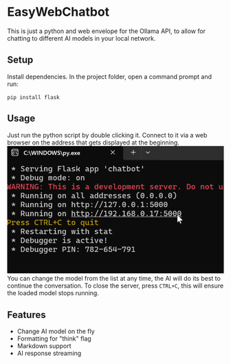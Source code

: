 # EasyWebChatbot
This is just a python and web envelope for the Ollama API, to allow for chatting to different AI models in your local network.

## Setup
Install dependencies.
In the project folder, open a command prompt and run:
```
pip install flask
```

## Usage
Just run the python script by double clicking it.
Connect to it via a web browser on the address that gets displayed at the beginning.
![Screenshot](Screenshot%202025-02-01%20103553.png)
You can change the model from the list at any time, the AI will do its best to continue the conversation.
To close the server, press `CTRL+C`, this will ensure the loaded model stops running.

## Features
- Change AI model on the fly
- Formatting for "think" flag
- Markdown support
- AI response streaming